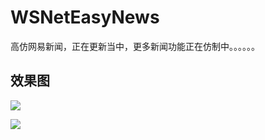 # WSNetEasyNews
高仿网易新闻，正在更新当中，更多新闻功能正在仿制中。。。。。。

## 效果图

![](http://7xq8l3.com1.z0.glb.clouddn.com/neteasy.gif)

![](http://7xq8l3.com1.z0.glb.clouddn.com/neteasy2.gif)

